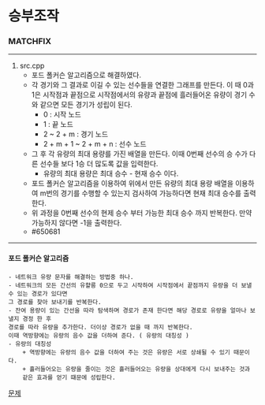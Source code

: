 # 승부조작
### MATCHFIX
***
1. src.cpp
	- 포드 폴커슨 알고리즘으로 해결하였다.
	- 각 경기와 그 결과로 이길 수 있는 선수들을 연결한 그래프를 만든다. 이 때 0과 1은 시작점과 끝점으로
	시작점에서의 유량과 끝점에 흘러들어온 유량이 경기 수와 같으면 모든 경기가 성립이 된다.
		+ 0 : 시작 노드 
		+ 1 : 끝 노드 
		+ 2 ~ 2 + m : 경기 노드 
		+ 2 + m + 1 ~ 2 + m + n : 선수 노드
	- 그 후 각 유량의 최대 용량를 가진 배열을 만든다. 이때 0번째 선수의 승 수가 다른 선수들 보다 1승 더 많도록 
	값을 입력한다.
		+ 유량의 최대 용량은 최대 승수 - 현재 승수 이다.
	- 포드 폴커슨 알고리즘을 이용하여 위에서 만든 유량의 최대 용량 배열을 이용하여 m번의 경기를 수행할 수 있는지
	검사하여 가능하다면 현재 최대 승수를 출력한다.
	- 위 과정을 0번째 선수의 현제 승수 부터 가능한 최대 승수 까지 반복한다. 만약 가능하지 않다면 -1을 출력한다.
	- #650681
	
***
#### 포드 폴커슨 알고리즘
	- 네트워크 유량 문자를 해결하는 방법중 하나.
	- 네트워크의 모든 간선의 유햘릉 0으로 두고 시작하여 시작점에서 끝점까지 유량을 더 보낼 수 있는 경로가 있다면
	그 경로를 찾아 보내기를 반복한다.
	- 잔여 용량이 있는 간선을 따라 탐색하며 경로가 존재 한다면 해당 경로로 유량을 얼마나 보낼지 경정 한 후 
	경로를 따라 유량을 추가한다. 더이상 경로가 없을 때 까지 반복한다.
	이때 역방향에는 유량의 음수 값을 더하여 준다. ( 유량의 대칭성 )
	- 유량의 대칭성
		+ 역방향에는 유량의 음수 값을 더하여 주는 것은 유량은 서로 상쇄될 수 있기 때문이다.
		+ 흘러들어오는 유량을 줄이는 것은 흘러들어오는 유량을 상대에게 다시 보내주는 것과 
		같은 효과를 얻기 떄문에 성립한다.
[문제](https://algospot.com/judge/problem/read/MATCHFIX)
			 
